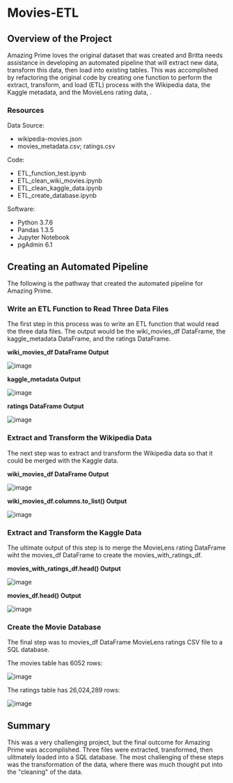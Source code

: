 # Movies-ETL

## Overview of the Project
Amazing Prime loves the original dataset that was created and Britta needs assistance in developing an automated pipeline that will extract new data, transform this data, then load into existing tables.  This was accomplished by refactoring the original code by creating one function to perform the extract, transform, and load (ETL) process with the Wikipedia data, the Kaggle metadata, and the MovieLens rating data, .

### Resources

Data Source:

  * wikipedia-movies.json
  * movies_metadata.csv; ratings.csv

Code:

  * ETL_function_test.ipynb
  * ETL_clean_wiki_movies.ipynb
  * ETL_clean_kaggle_data.ipynb
  * ETL_create_database.ipynb

Software:

  * Python 3.7.6
  * Pandas 1.3.5
  * Jupyter Notebook
  * pgAdmin 6.1

## Creating an Automated Pipeline

The following is the pathway that created the automated pipeline for Amazing Prime.

### Write an ETL Function to Read Three Data Files

The first step in this process was to write an ETL function that would read the three data files.  The output would be the wiki_movies_df DataFrame, the kaggle_metadata DataFrame, and the ratings DataFrame.

**wiki_movies_df DataFrame Output**

![image](https://user-images.githubusercontent.com/94148420/154396076-81c272e6-0d39-4f40-9277-48fb7b5526d0.png)

**kaggle_metadata Output**

![image](https://user-images.githubusercontent.com/94148420/154396216-36e64987-099a-4a0e-9c1d-7d5183831e8d.png)

**ratings DataFrame Output**

![image](https://user-images.githubusercontent.com/94148420/154396735-b61c89c9-645b-46f4-a052-6c0f42011d1f.png)

### Extract and Transform the Wikipedia Data

The next step was to extract and transform the Wikipedia data so that it could be merged with the Kaggle data.

**wiki_movies_df DataFrame Output**

![image](https://user-images.githubusercontent.com/94148420/154397821-c57c6edb-9e33-4d6b-b590-725b3922b2dd.png)

**wiki_movies_df.columns.to_list() Output**

![image](https://user-images.githubusercontent.com/94148420/154397934-4f11d937-1422-4b7b-a4e1-a6298c88d3ff.png)

### Extract and Transform the Kaggle Data

The ultimate output of this step is to merge the MovieLens rating DataFrame wiht the movies_df DataFrame to create the movies_with_ratings_df.

**movies_with_ratings_df.head() Output**

![image](https://user-images.githubusercontent.com/94148420/154398472-54b5eb9d-21f1-408c-a8e9-026ffdc64ddd.png)

**movies_df.head() Output**

![image](https://user-images.githubusercontent.com/94148420/154398589-6b0de1c5-3614-4b1c-b259-28ee54c1250b.png)

### Create the Movie Database

The final step was to movies_df DataFrame MovieLens ratings CSV file to a SQL database.

The movies table has 6052 rows:

![image](https://user-images.githubusercontent.com/94148420/154398931-733f6077-3f1a-4e40-8196-dc2f4514c989.png)

The ratings table has 26,024,289 rows:

![image](https://user-images.githubusercontent.com/94148420/154399048-b1b3b8a7-7ed4-4760-bf3e-0293d47ea484.png)


## Summary

This was a very challenging project, but the final outcome for Amazing Prime was accomplished.  Three files were extracted, transformed, then ulitmately loaded into a SQL database.  The most challenging of these steps was the transformation of the data, where there was much thought put into the "cleaning" of the data.
